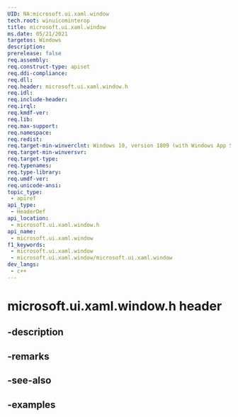 ```yaml
---
UID: NA:microsoft.ui.xaml.window
tech.root: winuicominterop
title: microsoft.ui.xaml.window
ms.date: 05/21/2021
targetos: Windows
description: 
prerelease: false
req.assembly: 
req.construct-type: apiset
req.ddi-compliance: 
req.dll: 
req.header: microsoft.ui.xaml.window.h
req.idl: 
req.include-header: 
req.irql: 
req.kmdf-ver: 
req.lib: 
req.max-support: 
req.namespace: 
req.redist: 
req.target-min-winverclnt: Windows 10, version 1809 (with Windows App SDK 0.5 or later)
req.target-min-winversvr: 
req.target-type: 
req.typenames: 
req.type-library: 
req.umdf-ver: 
req.unicode-ansi: 
topic_type:
 - apiref
api_type:
 - HeaderDef
api_location:
 - microsoft.ui.xaml.window.h
api_name:
 - microsoft.ui.xaml.window
f1_keywords:
 - microsoft.ui.xaml.window
 - microsoft.ui.xaml.window/microsoft.ui.xaml.window
dev_langs:
 - c++
---
```


# microsoft.ui.xaml.window.h header

## -description

## -remarks

## -see-also

## -examples

